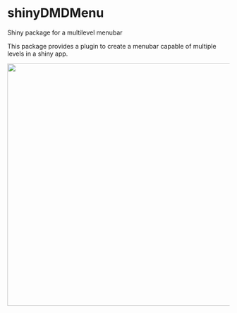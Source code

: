 # shinyDMDMenu
Shiny package for a multilevel menubar

This package provides a plugin to create a menubar capable of multiple levels in a shiny app.

<img src="https://cloud.githubusercontent.com/assets/5139775/22185259/2ef71c62-e0b0-11e6-872b-2eaa67843c92.png" width="550">
